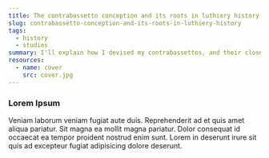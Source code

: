 ```yaml
---
title: The contrabassetto conception and its roots in luthiery history
slug: contrabassetto-conception-and-its-roots-in-luthiery-history
tags:
  - history
  - studies
summary: I'll explain how I devised my contrabassettos, and their close relationship with old violones
resources:
  - name: cover
    src: cover.jpg
---
```


### Lorem Ipsum

Veniam laborum veniam fugiat aute duis. Reprehenderit ad et quis amet aliqua pariatur. Sit magna ea mollit magna pariatur. Dolor consequat id occaecat ea tempor proident nostrud enim sunt. Lorem in deserunt irure sit quis ad excepteur fugiat adipisicing dolore deserunt.
